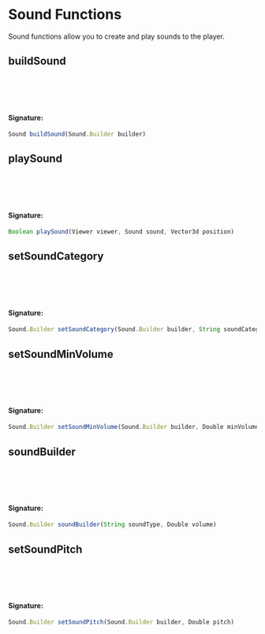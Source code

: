 # Sound Functions
 Sound functions allow you to create and play sounds to the player.

## buildSound

<h4 style="padding-top: 4.6rem"> Signature: </h4>

```js
Sound buildSound(Sound.Builder builder)
```

## playSound

<h4 style="padding-top: 4.6rem"> Signature: </h4>

```js
Boolean playSound(Viewer viewer, Sound sound, Vector3d position)
```

## setSoundCategory

<h4 style="padding-top: 4.6rem"> Signature: </h4>

```js
Sound.Builder setSoundCategory(Sound.Builder builder, String soundCategory)
```

## setSoundMinVolume

<h4 style="padding-top: 4.6rem"> Signature: </h4>

```js
Sound.Builder setSoundMinVolume(Sound.Builder builder, Double minVolume)
```

## soundBuilder

<h4 style="padding-top: 4.6rem"> Signature: </h4>

```js
Sound.Builder soundBuilder(String soundType, Double volume)
```

## setSoundPitch

<h4 style="padding-top: 4.6rem"> Signature: </h4>

```js
Sound.Builder setSoundPitch(Sound.Builder builder, Double pitch)
```

